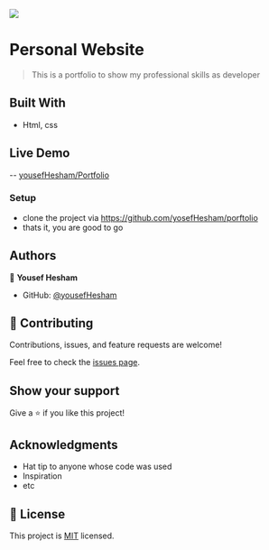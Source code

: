 ![](https://img.shields.io/badge/Microverse-blueviolet)

# Personal Website

> This is a portfolio to show my professional skills as developer


## Built With

- Html, css

## Live Demo
--
[yousefHesham/Portfolio](https://yosefhesham.github.io/porftolio/)


### Setup
- clone the project via https://github.com/yosefHesham/porftolio
- thats it, you are good to go

## Authors

👤 **Yousef Hesham**

- GitHub: [@yousefHesham](https://github.com/yosefHesham)

## 🤝 Contributing

Contributions, issues, and feature requests are welcome!

Feel free to check the [issues page](../../issues/).

## Show your support

Give a ⭐️ if you like this project!

## Acknowledgments

- Hat tip to anyone whose code was used
- Inspiration
- etc

## 📝 License

This project is [MIT](./MIT.md) licensed.
